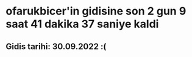# ofarukbicer'in gidisine son 2 gun 9 saat 41 dakika 37 saniye kaldi

## Gidis tarihi: 30.09.2022 :(